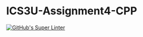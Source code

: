 # ICS3U-Assignment4-CPP
[![GitHub's Super Linter](https://github.com/Yiyun-Qin/ICS3U-Assignment4-CPP/workflows/GitHub's%20Super%20Linter/badge.svg)](https://github.com/Yiyun-Qin/ICS3U-Assignment4-CPP/actions)
